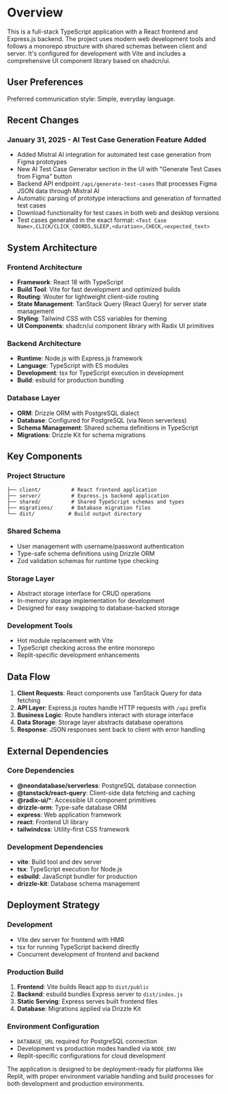 # Overview

This is a full-stack TypeScript application with a React frontend and Express.js backend. The project uses modern web development tools and follows a monorepo structure with shared schemas between client and server. It's configured for development with Vite and includes a comprehensive UI component library based on shadcn/ui.

## User Preferences

Preferred communication style: Simple, everyday language.

## Recent Changes

### January 31, 2025 - AI Test Case Generation Feature Added
- Added Mistral AI integration for automated test case generation from Figma prototypes
- New AI Test Case Generator section in the UI with "Generate Test Cases from Figma" button
- Backend API endpoint `/api/generate-test-cases` that processes Figma JSON data through Mistral AI
- Automatic parsing of prototype interactions and generation of formatted test cases
- Download functionality for test cases in both web and desktop versions
- Test cases generated in the exact format: `<Test Case Name>,CLICK/CLICK_COORDS,SLEEP,<duration>,CHECK,<expected_text>`

## System Architecture

### Frontend Architecture
- **Framework**: React 18 with TypeScript
- **Build Tool**: Vite for fast development and optimized builds
- **Routing**: Wouter for lightweight client-side routing
- **State Management**: TanStack Query (React Query) for server state management
- **Styling**: Tailwind CSS with CSS variables for theming
- **UI Components**: shadcn/ui component library with Radix UI primitives

### Backend Architecture
- **Runtime**: Node.js with Express.js framework
- **Language**: TypeScript with ES modules
- **Development**: tsx for TypeScript execution in development
- **Build**: esbuild for production bundling

### Database Layer
- **ORM**: Drizzle ORM with PostgreSQL dialect
- **Database**: Configured for PostgreSQL (via Neon serverless)
- **Schema Management**: Shared schema definitions in TypeScript
- **Migrations**: Drizzle Kit for schema migrations

## Key Components

### Project Structure
```
├── client/          # React frontend application
├── server/          # Express.js backend application
├── shared/          # Shared TypeScript schemas and types
├── migrations/      # Database migration files
└── dist/           # Build output directory
```

### Shared Schema
- User management with username/password authentication
- Type-safe schema definitions using Drizzle ORM
- Zod validation schemas for runtime type checking

### Storage Layer
- Abstract storage interface for CRUD operations
- In-memory storage implementation for development
- Designed for easy swapping to database-backed storage

### Development Tools
- Hot module replacement with Vite
- TypeScript checking across the entire monorepo
- Replit-specific development enhancements

## Data Flow

1. **Client Requests**: React components use TanStack Query for data fetching
2. **API Layer**: Express.js routes handle HTTP requests with `/api` prefix
3. **Business Logic**: Route handlers interact with storage interface
4. **Data Storage**: Storage layer abstracts database operations
5. **Response**: JSON responses sent back to client with error handling

## External Dependencies

### Core Dependencies
- **@neondatabase/serverless**: PostgreSQL database connection
- **@tanstack/react-query**: Client-side data fetching and caching
- **@radix-ui/***: Accessible UI component primitives
- **drizzle-orm**: Type-safe database ORM
- **express**: Web application framework
- **react**: Frontend UI library
- **tailwindcss**: Utility-first CSS framework

### Development Dependencies
- **vite**: Build tool and dev server
- **tsx**: TypeScript execution for Node.js
- **esbuild**: JavaScript bundler for production
- **drizzle-kit**: Database schema management

## Deployment Strategy

### Development
- Vite dev server for frontend with HMR
- tsx for running TypeScript backend directly
- Concurrent development of frontend and backend

### Production Build
1. **Frontend**: Vite builds React app to `dist/public`
2. **Backend**: esbuild bundles Express server to `dist/index.js`
3. **Static Serving**: Express serves built frontend files
4. **Database**: Migrations applied via Drizzle Kit

### Environment Configuration
- `DATABASE_URL` required for PostgreSQL connection
- Development vs production modes handled via `NODE_ENV`
- Replit-specific configurations for cloud development

The application is designed to be deployment-ready for platforms like Replit, with proper environment variable handling and build processes for both development and production environments.